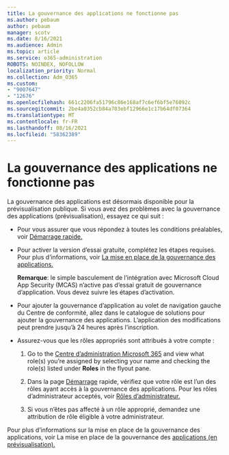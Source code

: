 ```yaml
---
title: La gouvernance des applications ne fonctionne pas
ms.author: pebaum
author: pebaum
manager: scotv
ms.date: 8/16/2021
ms.audience: Admin
ms.topic: article
ms.service: o365-administration
ROBOTS: NOINDEX, NOFOLLOW
localization_priority: Normal
ms.collection: Adm_O365
ms.custom:
- "9007647"
- "12676"
ms.openlocfilehash: 661c2206fa51796c86e168af7c6ef6bf5e76092c
ms.sourcegitcommit: 2be4a0352cb84a703ebf12966e1c17b64df07364
ms.translationtype: MT
ms.contentlocale: fr-FR
ms.lasthandoff: 08/16/2021
ms.locfileid: "58362389"
---
```

# <a name="app-governance-is-not-working"></a>La gouvernance des applications ne fonctionne pas

La gouvernance des applications est désormais disponible pour la prévisualisation publique. Si vous avez des problèmes avec la gouvernance des applications (prévisualisation), essayez ce qui suit :

- Pour vous assurer que vous répondez à toutes les conditions préalables, voir [Démarrage rapide.](https://docs.microsoft.com/microsoft-365/compliance/app-governance-get-started)

- Pour activer la version d’essai gratuite, complétez les étapes requises. Pour plus d’informations, voir [La mise en place de la gouvernance des applications.](https://docs.microsoft.com/microsoft-365/compliance/app-governance-get-started#add-app-governance-to-your-microsoft-365-account) 

    **Remarque**: le simple basculement de l’intégration avec Microsoft Cloud App Security (MCAS) n’active pas d’essai gratuit de gouvernance d’application. Vous devez suivre les étapes d’activation.

- Pour ajouter la gouvernance d’application au volet de navigation gauche du Centre de conformité, allez dans le catalogue de solutions pour ajouter la gouvernance des applications. L’application des modifications peut prendre jusqu’à 24 heures après l’inscription.

- Assurez-vous que les rôles appropriés sont attribués à votre compte :

    1. Go to the [Centre d’administration Microsoft 365](https://admin.microsoft.com/Adminportal/Home#/users) and view what role(s) you’re assigned by selecting your name and checking the role(s) listed under **Roles** in the flyout pane.

    1. Dans la page [Démarrage](https://aka.ms/appgovernancepreview) rapide, vérifiez que votre rôle est l’un des rôles ayant accès à la gouvernance des applications. Pour les rôles d’administrateur acceptés, voir [Rôles d’administrateur.](https://docs.microsoft.com/microsoft-365/compliance/app-governance-get-started#administrator-roles) 

    1. Si vous n’êtes pas affecté à un rôle approprié, demandez une attribution de rôle éligible à votre administrateur.

Pour plus d’informations sur la mise en place de la gouvernance des applications, voir La mise en place de la gouvernance des [applications (en prévisualisation).](https://docs.microsoft.com/microsoft-365/compliance/app-governance-get-started)